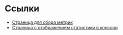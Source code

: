 # Ссылки
- [Страница для сбора метрик](https://petrovanina.github.io/shri-performance/)
- [Страница с отображением статистики в консоли](https://petrovanina.github.io/shri-performance/stats/stats)
